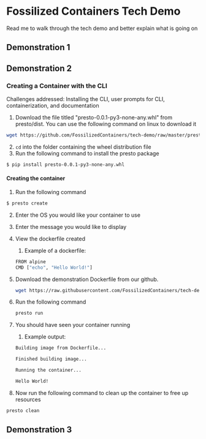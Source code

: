 # Fossilized Containers Tech Demo

Read me to walk through the tech demo and better explain what is going on

## Demonstration 1

## Demonstration 2

### Creating a Container with the CLI

Challenges addressed: Installing the CLI, user prompts for CLI, containerization, and documentation

1. Download the file titled "presto-0.0.1-py3-none-any.whl" from presto/dist. You can use the following command on linux to download it
~~~bash
wget https://github.com/FossilizedContainers/tech-demo/raw/master/presto/dist/presto-0.0.1-py3-none-any.whl
~~~
2. `cd` into the folder containing the wheel distribution file
3. Run the following command to install the presto package
~~~bash
$ pip install presto-0.0.1-py3-none-any.whl
~~~

#### Creating the container
1. Run the following command
~~~bash
$ presto create
~~~
2. Enter the OS you would like your container to use
3. Enter the message you would like to display
4. View the dockerfile created
   1. Example of a dockerfile:
   ~~~bash
   FROM alpine
   CMD ["echo", "Hello World!"]
    ~~~
5. Download the demonstration Dockerfile from our github.
   ~~~bash
   wget https://raw.githubusercontent.com/FossilizedContainers/tech-demo/master/C4/Dockerfile
   ~~~
6. Run the following command
   ~~~bash
   presto run
   ~~~

7. You should have seen your container running
   1. Example output:
   ~~~bash
   Building image from Dockerfile...

   Finished building image...

   Running the container...

   Hello World!
   ~~~

8. Now run the following command to clean up the container to free up resources
  ~~~bash
  presto clean
  ~~~
## Demonstration 3
